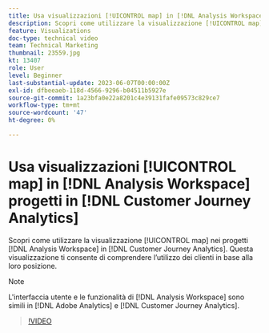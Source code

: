 ```yaml
---
title: Usa visualizzazioni [!UICONTROL map] in [!DNL Analysis Workspace]  progetti
description: Scopri come utilizzare la visualizzazione [!UICONTROL map] in [!DNL Analysis Workspace] progetti in [!DNL Customer Journey Analytics].
feature: Visualizations
doc-type: technical video
team: Technical Marketing
thumbnail: 23559.jpg
kt: 13407
role: User
level: Beginner
last-substantial-update: 2023-06-07T00:00:00Z
exl-id: dfbeeaeb-118d-4566-9296-b04511b5927e
source-git-commit: 1a23bfa0e22a8201c4e39131fafe09573c829ce7
workflow-type: tm+mt
source-wordcount: '47'
ht-degree: 0%

---
```


# Usa visualizzazioni [!UICONTROL map] in [!DNL Analysis Workspace] progetti in [!DNL Customer Journey Analytics]

Scopri come utilizzare la visualizzazione [!UICONTROL map] nei progetti [!DNL Analysis Workspace] in [!DNL Customer Journey Analytics]. Questa visualizzazione ti consente di comprendere l’utilizzo dei clienti in base alla loro posizione.

>[!NOTE]
>
>L&#39;interfaccia utente e le funzionalità di [!DNL Analysis Workspace] sono simili in [!DNL Adobe Analytics] e [!DNL Customer Journey Analytics].

>[!VIDEO](https://video.tv.adobe.com/v/23559/?quality=12&learn=on)
